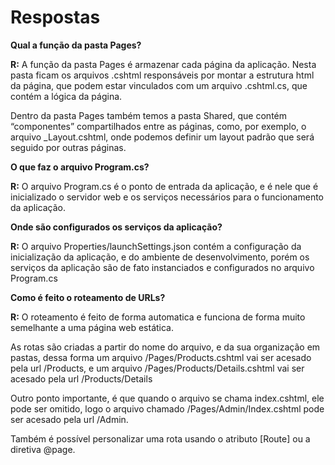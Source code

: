 # Respostas

**Qual a função da pasta Pages?**

**R:** A função da pasta Pages é armazenar cada página da aplicação. Nesta pasta ficam os arquivos .cshtml responsáveis por montar a estrutura html da página, que podem estar vinculados com um arquivo .cshtml.cs, que contém a lógica da página.

Dentro da pasta Pages também temos a pasta Shared, que contém “componentes” compartilhados entre as páginas, como, por exemplo, o arquivo _Layout.cshtml, onde podemos definir um layout padrão que será seguido por outras páginas.


**O que faz o arquivo Program.cs?**


**R:** O arquivo Program.cs é o ponto de entrada da aplicação, e é nele que é inicializado o servidor web e os serviços necessários para o funcionamento da aplicação.

**Onde são configurados os serviços da aplicação?**

**R:** O arquivo Properties/launchSettings.json contém a configuração da inicialização da aplicação, e do ambiente de desenvolvimento, porém os serviços da aplicação são de fato instanciados e configurados no arquivo Program.cs


**Como é feito o roteamento de URLs?**

**R:** O roteamento é feito de forma automatica e funciona de forma muito semelhante a uma página web estática.

As rotas são criadas a partir do nome do arquivo, e da sua organização em pastas, dessa forma um arquivo /Pages/Products.cshtml vai ser acesado pela url /Products, e um arquivo /Pages/Products/Details.cshtml vai ser acesado pela url /Products/Details


Outro ponto importante, é que quando o arquivo se chama index.cshtml, ele pode ser omitido, logo o arquivo chamado /Pages/Admin/Index.cshtml pode ser acesado pela url /Admin.


Também é possível  personalizar uma rota usando o atributo [Route] ou a diretiva @page.
